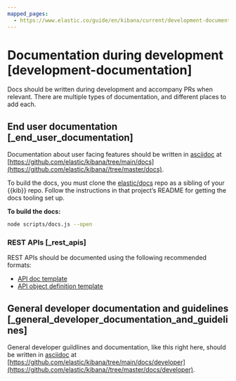 ```yaml
---
mapped_pages:
  - https://www.elastic.co/guide/en/kibana/current/development-documentation.html
---
```


# Documentation during development [development-documentation]

Docs should be written during development and accompany PRs when relevant. There are multiple types of documentation, and different places to add each.


## End user documentation [_end_user_documentation]

Documentation about user facing features should be written in [asciidoc](http://asciidoc.org/) at [https://github.com/elastic/kibana/tree/main/docs](https://github.com/elastic/kibana//tree/master/docs).

To build the docs, you must clone the [elastic/docs](https://github.com/elastic/docs) repo as a sibling of your {{kib}} repo. Follow the instructions in that project’s README for getting the docs tooling set up.

**To build the docs:**

```bash
node scripts/docs.js --open
```


### REST APIs [_rest_apis]

REST APIs should be documented using the following recommended formats:

* [API doc template](https://raw.githubusercontent.com/elastic/docs/master/shared/api-ref-ex.asciidoc)
* [API object definition template](https://raw.githubusercontent.com/elastic/docs/master/shared/api-definitions-ex.asciidoc)


## General developer documentation and guidelines [_general_developer_documentation_and_guidelines]

General developer guildlines and documentation, like this right here, should be written in [asciidoc](http://asciidoc.org/) at [https://github.com/elastic/kibana/tree/main/docs/developer](https://github.com/elastic/kibana//tree/master/docs/developer).
